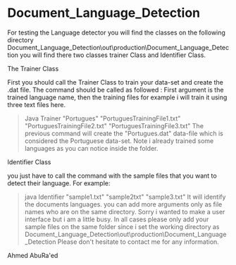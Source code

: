 # Document_Language_Detection
For testing the Language detector you will find the classes on the following directory 
Document_Language_Detection\out\production\Document_Language_Detection
you will find there two classes trainer Class and Identifier Class. 

The Trainer Class

First you should call the Trainer Class to train your data-set and create the .dat file.
The command should be called as followed : First argument is the trained language name, then the training files for example i will train it using three text files here.
>Java Trainer "Portugues" "PortuguesTrainingFile1.txt" "PortuguesTrainingFile2.txt" "PortuguesTrainingFile3.txt" 
The previous command will create the "Portugues.dat" data-file which is considered the Portuguese data-set.
Note i already trained some languages as you can notice inside the folder.

Identifier Class 

you just have to call the command with the sample files that you want to detect their language. For example:
>java Identifier "sample1.txt" "sample2txt" "sample3.txt"
It will identify the documents languages. you can add more arguments only as file names who are on the same directory.
Sorry i wanted to make a user interface but i am a little busy.
In all cases please only add your sample files on the same folder since i set the working directory as 
Document_Language_Detection\out\production\Document_Language_Detection
Please don't hesitate to contact me for any information.

Ahmed AbuRa'ed
